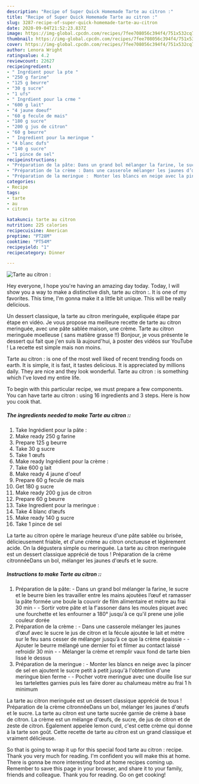 ```yaml
---
description: "Recipe of Super Quick Homemade Tarte au citron :"
title: "Recipe of Super Quick Homemade Tarte au citron :"
slug: 3287-recipe-of-super-quick-homemade-tarte-au-citron
date: 2020-09-04T21:52:23.837Z
image: https://img-global.cpcdn.com/recipes/7fee708056c394f4/751x532cq70/tarte-au-citron-photo-principale-de-la-recette.jpg
thumbnail: https://img-global.cpcdn.com/recipes/7fee708056c394f4/751x532cq70/tarte-au-citron-photo-principale-de-la-recette.jpg
cover: https://img-global.cpcdn.com/recipes/7fee708056c394f4/751x532cq70/tarte-au-citron-photo-principale-de-la-recette.jpg
author: Lenora Wright
ratingvalue: 4.2
reviewcount: 22627
recipeingredient:
- " Ingrdient pour la pte "
- "250 g farine"
- "125 g beurre"
- "30 g sucre"
- "1 ufs"
- " Ingrdient pour la crme "
- "600 g lait"
- "4 jaune doeuf"
- "60 g fecule de mais"
- "180 g sucre"
- "200 g jus de citron"
- "60 g beurre"
- " Ingredient pour la meringue "
- "4 blanc dufs"
- "140 g sucre"
- "1 pince de sel"
recipeinstructions:
- "Préparation de la pâte: Dans un grand bol mélanger la farine, le sucre et le beurre bien les travailler entre les mains ajoutées l’œuf et ramasser la pâte formée une boule la couvrir de film alimentaire et mètre au frai 30 min  Sortir votre pâte et la f&#39;assoner dans les moules piquet avec une fourchette et les enfourner a 180° jusqu&#39;à ce qu&#39;il prene une jolie couleur dorée"
- "Préparation de la crème : Dans une casserole mélanger les jaunes d’œuf avec le sucre le jus de citron et la fécule ajoutée le lait et mètre sur le feu sans cesser de mélanger jusqu’à ce que la crème épaissie   Ajouter le beurre mélangé une dernier foi et filmer au contact laissé refroidir 30 min   Mélanger la crème et remplir vaux fond de tarte bien lissé le dessus"
- "Préparation de la meringue :  Monter les blancs en neige avec la pincer de sel en ajoutent le sucre petit à petit jusqu&#39;à l&#39;obtention d&#39;une meringue bien ferme   Pocher votre meringue avec une douille lise sur les tartelettes garnies puis les faire dorer au chalumeau mètre au frai 1 h minimum"
categories:
- Recipe
tags:
- tarte
- au
- citron

katakunci: tarte au citron 
nutrition: 225 calories
recipecuisine: American
preptime: "PT28M"
cooktime: "PT54M"
recipeyield: "1"
recipecategory: Dinner

---
```



![Tarte au citron :](https://img-global.cpcdn.com/recipes/7fee708056c394f4/751x532cq70/tarte-au-citron-photo-principale-de-la-recette.jpg)

Hey everyone, I hope you're having an amazing day today. Today, I will show you a way to make a distinctive dish, tarte au citron :. It is one of my favorites. This time, I'm gonna make it a little bit unique. This will be really delicious.

Un dessert classique, la tarte au citron meringuée, expliquée étape par étape en vidéo. Je vous propose ma meilleure recette de tarte au citron meringuée, avec une pâte sablée maison, une crème. Tarte au citron meringuée moelleuse ( sans matière grasse !!) Bonjour, je vous présente le dessert qui fait que j&#39;en suis là aujourd&#39;hui, à poster des vidéos sur YouTube ! La recette est simple mais non moins.

Tarte au citron : is one of the most well liked of recent trending foods on earth. It is simple, it is fast, it tastes delicious. It is appreciated by millions daily. They are nice and they look wonderful. Tarte au citron : is something which I've loved my entire life.


To begin with this particular recipe, we must prepare a few components. You can have tarte au citron : using 16 ingredients and 3 steps. Here is how you cook that.

<!--inarticleads1-->

##### The ingredients needed to make Tarte au citron ::

1. Take  Ingrédient pour la pâte :
1. Make ready 250 g farine
1. Prepare 125 g beurre
1. Take 30 g sucre
1. Take 1 œufs
1. Make ready  Ingrédient pour la crème :
1. Take 600 g lait
1. Make ready 4 jaune d&#39;oeuf
1. Prepare 60 g fecule de mais
1. Get 180 g sucre
1. Make ready 200 g jus de citron
1. Prepare 60 g beurre
1. Take  Ingredient pour la meringue :
1. Take 4 blanc d’œufs
1. Make ready 140 g sucre
1. Take 1 pince de sel


La tarte au citron opère le mariage heureux d&#39;une pâte sablée ou brisée, délicieusement friable, et d&#39;une crème au citron onctueuse et légèrement acide. On la dégustera simple ou meringuée. La tarte au citron meringuée est un dessert classique apprécié de tous ! Préparation de la crème citronnéeDans un bol, mélanger les jaunes d&#39;œufs et le sucre. 

<!--inarticleads2-->

##### Instructions to make Tarte au citron ::

1. Préparation de la pâte: - Dans un grand bol mélanger la farine, le sucre et le beurre bien les travailler entre les mains ajoutées l’œuf et ramasser la pâte formée une boule la couvrir de film alimentaire et mètre au frai 30 min -  - Sortir votre pâte et la f&#39;assoner dans les moules piquet avec une fourchette et les enfourner a 180° jusqu&#39;à ce qu&#39;il prene une jolie couleur dorée
1. Préparation de la crème : - Dans une casserole mélanger les jaunes d’œuf avec le sucre le jus de citron et la fécule ajoutée le lait et mètre sur le feu sans cesser de mélanger jusqu’à ce que la crème épaissie  -  - Ajouter le beurre mélangé une dernier foi et filmer au contact laissé refroidir 30 min  -  - Mélanger la crème et remplir vaux fond de tarte bien lissé le dessus
1. Préparation de la meringue : -  Monter les blancs en neige avec la pincer de sel en ajoutent le sucre petit à petit jusqu&#39;à l&#39;obtention d&#39;une meringue bien ferme  -  - Pocher votre meringue avec une douille lise sur les tartelettes garnies puis les faire dorer au chalumeau mètre au frai 1 h minimum


La tarte au citron meringuée est un dessert classique apprécié de tous ! Préparation de la crème citronnéeDans un bol, mélanger les jaunes d&#39;œufs et le sucre. La tarte au citron est une tarte sucrée garnie de crème à base de citron. La crème est un mélange d&#39;œufs, de sucre, de jus de citron et de zeste de citron. Également appelée lemon curd, c&#39;est cette crème qui donne à la tarte son goût. Cette recette de tarte au citron est un grand classique et vraiment délicieuse. 

So that is going to wrap it up for this special food tarte au citron : recipe. Thank you very much for reading. I'm confident you will make this at home. There is gonna be more interesting food at home recipes coming up. Remember to save this page in your browser, and share it to your family, friends and colleague. Thank you for reading. Go on get cooking!
